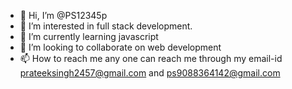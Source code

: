 - 👋 Hi, I’m @PS12345p
- 👀 I’m interested in full stack development.
- 🌱 I’m currently learning javascript
- 💞️ I’m looking to collaborate on web development
- 📫 How to reach me any one can reach me through my email-id prateeksingh2457@gmail.com and ps9088364142@gmail.com 

<!---
PS12345p/PS12345p is a ✨ special ✨ repository because its `README.md` (this file) appears on your GitHub profile.
You can click the Preview link to take a look at your changes.
--->
